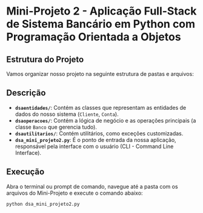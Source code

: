 # Mini-Projeto 2 - Aplicação Full-Stack de Sistema Bancário em Python com Programação Orientada a Objetos

## Estrutura do Projeto

Vamos organizar nosso projeto na seguinte estrutura de pastas e arquivos:

## Descrição

- **`dsaentidades/`**: Contém as classes que representam as entidades de dados do nosso sistema (`Cliente`, `Conta`).
- **`dsaoperacoes/`**: Contém a lógica de negócio e as operações principais (a classe `Banco` que gerencia tudo).
- **`dsautilitarios/`**: Contém utilitários, como exceções customizadas.
- **`dsa_mini_projeto2.py`**: É o ponto de entrada da nossa aplicação, responsável pela interface com o usuário (CLI - Command Line Interface).

## Execução

Abra o terminal ou prompt de comando, navegue até a pasta com os arquivos do Mini-Projeto e execute o comando abaixo:

```bash
python dsa_mini_projeto2.py

